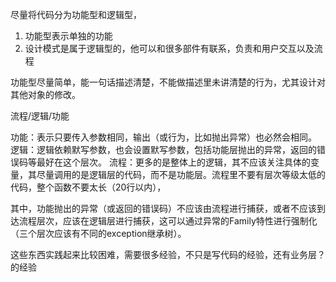 尽量将代码分为功能型和逻辑型，

1. 功能型表示单独的功能
2. 设计模式是属于逻辑型的，他可以和很多部件有联系，负责和用户交互以及流程

功能型尽量简单，能一句话描述清楚，不能做描述里未讲清楚的行为，尤其设计对其他对象的修改。



流程/逻辑/功能

功能：表示只要传入参数相同，输出（或行为，比如抛出异常）也必然会相同。
逻辑：逻辑依赖默写参数，也会设置默写参数，包括功能层抛出的异常，返回的错误码等最好在这个层次。
流程：更多的是整体上的逻辑，其不应该关注具体的变量，其尽量调用的是逻辑层的代码，而不是功能层。流程里不要有层次等级太低的代码，整个函数不要太长（20行以内），

其中，功能抛出的异常（或返回的错误码）不应该由流程进行捕获，或者不应该到达流程层次，应该在逻辑层进行捕获，这可以通过异常的Family特性进行强制化（三个层次应该有不同的exception继承树）。

这些东西实践起来比较困难，需要很多经验，不只是写代码的经验，还有业务层？的经验

